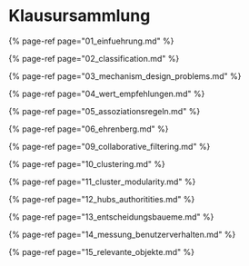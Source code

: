 # Klausursammlung



{% page-ref page="01\_einfuehrung.md" %}

{% page-ref page="02\_classification.md" %}

{% page-ref page="03\_mechanism\_design\_problems.md" %}

{% page-ref page="04\_wert\_empfehlungen.md" %}

{% page-ref page="05\_assoziationsregeln.md" %}

{% page-ref page="06\_ehrenberg.md" %}

{% page-ref page="09\_collaborative\_filtering.md" %}

{% page-ref page="10\_clustering.md" %}

{% page-ref page="11\_cluster\_modularity.md" %}

{% page-ref page="12\_hubs\_authoritities.md" %}

{% page-ref page="13\_entscheidungsbaueme.md" %}

{% page-ref page="14\_messung\_benutzerverhalten.md" %}

{% page-ref page="15\_relevante\_objekte.md" %}



